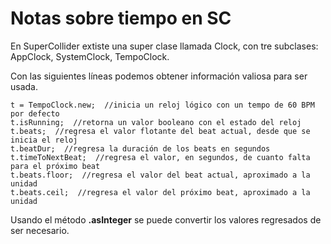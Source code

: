 # Notas sobre tiempo en SC 

En SuperCollider extiste una super clase llamada Clock, con tre subclases: AppClock, SystemClock, TempoClock.

Con las siguientes líneas podemos obtener información valiosa para ser usada.

```SuperCollider
t = TempoClock.new;  //inicia un reloj lógico con un tempo de 60 BPM por defecto
t.isRunning;  //retorna un valor booleano con el estado del reloj
t.beats;  //regresa el valor flotante del beat actual, desde que se inicia el reloj
t.beatDur;  //regresa la duración de los beats en segundos 
t.timeToNextBeat;  //regresa el valor, en segundos, de cuanto falta para el próximo beat
t.beats.floor;  //regresa el valor del beat actual, aproximado a la unidad
t.beats.ceil;  //regresa el valor del próximo beat, aproximado a la unidad
```

Usando el método __.asInteger__ se puede convertir los valores regresados de ser necesario.